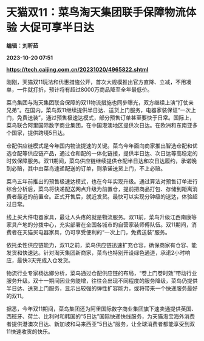 # 天猫双11：菜鸟淘天集团联手保障物流体验 大促可享半日达
**编辑：刘昕茹**

**2023-10-20 07:51**

**https://tech.caijing.com.cn/20231020/4965822.shtml**

刚刚，天猫双11玩法和优惠措施公开，首次大规模推出官方直降、立减，不用凑单，一件就打折，预计将有超过8000万商品降至全年最低价。

菜鸟集团与淘天集团联合保障的双11物流措施也同步曝光，双方继续上演“打仗亲兄弟”。在国内，菜鸟双11继续提供半日达、送货上门服务，电器家装保证“一次上门，免费送装”，通过预售极速达模式，部分预售订单甚至要快于日常。国际上，菜鸟联合阿里国际数字商业集团，在中国港澳地区提供次日达。在欧洲和东南亚多个国家，提供跨境5日达。

仓配供应链模式是今年国内物流提速的关键。菜鸟今年面向商家推出智选仓配和优选仓配等供应链产品，通过仓和配的一体化链接，提供半日达、次日达等高稳定的时效保障服务。双11期间，菜鸟供应链继续提供仓配半日达和次日达履约，承诺晚到必赔，其中由菜鸟速递配送的订单，则承诺送货上门，不上必赔。

菜鸟五年前推出的预售极速达模式，也在今年实现升级。通过算法对预售订单进行综合分析后，菜鸟将快递配送网点升级为前置仓，提前把商品打包、存储到距离消费者最近的前置仓。正式开售后，就近发货。最快可以实现分钟级的送达，体验超过日常。

线上买大件电器家具，最让人头疼的就是物流服务。双11前，菜鸟升级江西南康等家具产地的分拨中心，充实部署在全国各城市的自营家装师傅队伍。双11期间，消费者在天猫买电器家具，仍可享受便利的“一次上门，免费送装”服务。

依托柔性供应链能力，双11之前，菜鸟供应链迅速扩充仓容，确保商家有仓容、能发货和快速达。针对淘天集团新商家，菜鸟也特别开设绿色通道，承诺2小时响应，最快3天完成入仓发货。

物流行业专家杨达卿分析，菜鸟通过仓配供应链的布局，“卷上门卷时效”带动行业服务升级。双十一期间因业务陡增，往往会出现不同程度的服务降级，菜鸟仍提供半日达、送货上门服务，显示出较强的弹性扩容能力，或将带来一个快递服务最好的双11。

据悉，今年双11期间，菜鸟集团还为阿里国际数字商业集团旗下速卖通提供英国、西班牙、荷兰、比利时和韩国的“5日达”国际快递快线服务，为天猫淘宝海外消费者提供港澳次日达、新加坡和马来西亚“5日达”服务，让全球消费者都能享受到双11快速收货的快乐。